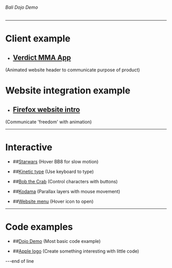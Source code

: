 ###### Bali Dojo Demo



---


# Client example

+ ## [Verdict MMA App](https://nerdmanship.github.io/_verdict-module/dist/)
(Animated website header to communicate purpose of product)


# Website integration example

+ ## [Firefox website intro](http://s.codepen.io/nerdmanship/debug/rrrajP)
(Communicate 'freedom' with animation)

---

# Interactive

+ ##[Starwars](https://nerdmanship.github.io/bb8/dist/)
(Hover BB8 for slow motion)

+ ##[Kinetic type](http://s.codepen.io/nerdmanship/debug/WGzGVy)
(Use keyboard to type)

+ ##[Bob the Crab](http://s.codepen.io/nerdmanship/debug/YqdgvG)
(Control characters with buttons)

+ ##[Kodama](https://nerdmanship.github.io/kodamaProject/dist/)
(Parallax layers with mouse movement)

+ ##[Website menu](http://s.codepen.io/nerdmanship/debug/YNEggb)
(Hover icon to open)

---

# Code examples

+ ##[Dojo Demo](http://codepen.io/nerdmanship/pen/19badb721dffaf9f23fbeda94b51bbf5)
(Most basic code example)

+ ##[Apple logo](http://codepen.io/nerdmanship/pen/0b7b885593b753fcdb2e7ffaec9bfe0a/)
(Create something interesting with little code)


---end of line